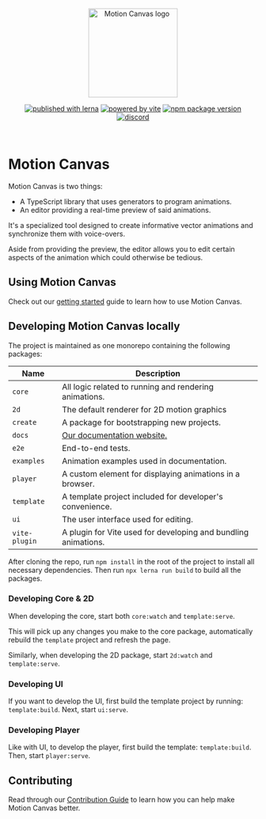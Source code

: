 <br/>
<p align="center">
  <a href="https://motion-canvas.github.io">
    <img width="180" src="https://motion-canvas.github.io/img/logo_dark.svg" alt="Motion Canvas logo">
  </a>
</p>
<p align="center">
  <a href="https://lerna.js.org"><img src="https://img.shields.io/badge/published%20with-lerna-c084fc?style=flat" alt="published with lerna"></a>
  <a href="https://vitejs.dev"><img src="https://img.shields.io/badge/powered%20by-vite-646cff?style=flat" alt="powered by vite"></a>
  <a href="https://www.npmjs.com/package/@motion-canvas/core"><img src="https://img.shields.io/npm/v/@motion-canvas/core?style=flat" alt="npm package version"></a>
  <a href="https://chat.motioncanvas.io"><img src="https://img.shields.io/discord/1071029581009657896?style=flat&logo=discord&logoColor=fff&color=404eed" alt="discord"></a>
</p>
<br/>

# Motion Canvas

Motion Canvas is two things:

- A TypeScript library that uses generators to program animations.
- An editor providing a real-time preview of said animations.

It's a specialized tool designed to create informative vector animations and
synchronize them with voice-overs.

Aside from providing the preview, the editor allows you to edit certain aspects
of the animation which could otherwise be tedious.

## Using Motion Canvas

Check out our [getting started][docs] guide to learn how to use Motion Canvas.

## Developing Motion Canvas locally

The project is maintained as one monorepo containing the following packages:

| Name          | Description                                                    |
| ------------- | -------------------------------------------------------------- |
| `core`        | All logic related to running and rendering animations.         |
| `2d`          | The default renderer for 2D motion graphics                    |
| `create`      | A package for bootstrapping new projects.                      |
| `docs`        | [Our documentation website.][docs]                             |
| `e2e`         | End-to-end tests.                                              |
| `examples`    | Animation examples used in documentation.                      |
| `player`      | A custom element for displaying animations in a browser.       |
| `template`    | A template project included for developer's convenience.       |
| `ui`          | The user interface used for editing.                           |
| `vite-plugin` | A plugin for Vite used for developing and bundling animations. |

After cloning the repo, run `npm install` in the root of the project to install
all necessary dependencies. Then run `npx lerna run build` to build all the
packages.

### Developing Core & 2D

When developing the core, start both `core:watch` and `template:serve`.

This will pick up any changes you make to the core package, automatically
rebuild the `template` project and refresh the page.

Similarly, when developing the 2D package, start `2d:watch` and
`template:serve`.

### Developing UI

If you want to develop the UI, first build the template project by running:
`template:build`. Next, start `ui:serve`.

### Developing Player

Like with UI, to develop the player, first build the template: `template:build`.
Then, start `player:serve`.

## Contributing

Read through our [Contribution Guide](./CONTRIBUTING.md) to learn how you can
help make Motion Canvas better.

[authenticate]:
  https://docs.github.com/en/packages/working-with-a-github-packages-registry/working-with-the-npm-registry#authenticating-with-a-personal-access-token
[template]: https://github.com/motion-canvas/project-template#using-the-template
[discord]: https://chat.motioncanvas.io
[docs]: https://motioncanvas.io/docs/quickstart
